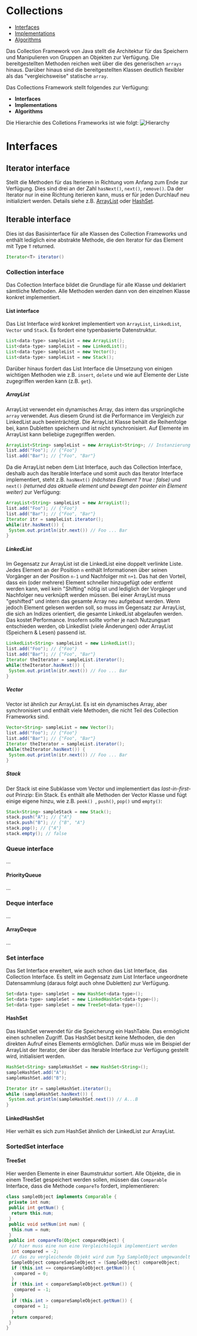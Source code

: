 # Collections

- [Interfaces](#Interfaces)
- [Implementations](#Implementations)
- [Algorithms](#Algorithms)

Das Collection Framework von Java stellt die Architektur für das Speichern und Manipulieren von 
Gruppen an Objekten zur Verfügung. Die bereitgestellten Methoden reichen weit über die des 
generischen `arrays` hinaus. Darüber hinaus sind die bereitgestellten Klassen deutlich flexibler 
als das "vergleichsweise" statische `array`.

Das Collections Framework stellt folgendes zur Verfügung:
- **Interfaces**
- **Implementations**
- **Algorithms**

Die Hierarchie des Colletions Frameworks ist wie folgt:
![Hierarchy](/Images/collections.png)

# Interfaces
## Iterator interface
Stellt die Methoden für das Iterieren in Richtung vom Anfang zum Ende zur Verfügung. Dies sind 
drei an der Zahl `hasNext()`, `next()`, `remove()`. Da der Iterator nur in eine Richtung 
iterieren kann, muss er für jeden Durchlauf neu initializiert werden. Details siehe z.B. 
[ArrayList](#ArrayList) oder [HashSet](#HashSet).

## Iterable interface
Dies ist das Basisinterface für alle Klassen des Collection Frameworks und enthält lediglich 
eine abstrakte Methode, die den Iterator für das Element mit Type `T` returned.

```java
Iterator<T> iterator()
```

### Collection interface
Das Collection Interface bildet die Grundlage für alle Klasse und deklariert sämtliche Methoden. 
Alle Methoden werden dann von den einzelnen Klasse konkret implementiert.

#### List interface
Das List Interface wird konkret implementiert von `ArrayList`, `LinkedList`, `Vector` und 
`Stack`. Es fordert eine typenbasierte Datenstruktur.

```java
List<data-type> sampleList = new ArrayList();
List<data-type> sampleList = new LinkedList();
List<data-type> sampleList = new Vector();
List<data-type> sampleList = new Stack(); 
```

Darüber hinaus fordert das List Interface die Umsetzung von einigen wichtigen Methoden wie z.B. 
`insert`, `delete` und wie auf Elemente der Liste zugegriffen werden kann (z.B. `get`).

##### ArrayList
ArrayList verwendet ein dynamisches Array, das intern das ursprüngliche `array` verwendet. Aus 
diesem Grund ist die Performance im Vergleich zur LinkedList auch beeinträchtigt. Die ArrayList 
Klasse behält die Reihenfolge bei, kann Dubletten speichern und ist nicht synchronisiert. Auf 
Elemente im ArrayList kann beliebige zugegriffen werden.

```java
ArrayList<String> sampleList = new ArrayList<String>; // Instanzierung
list.add("Foo"); // {"Foo"}
list.add("Bar"); // {"Foo", "Bar"}
```

Da die ArrayList neben dem List Interface, auch das Collection Interface, deshalb auch das 
Iterable Interface und somit auch das Iterator Interface implementiert, steht z.B. `hasNext()` 
_(nächstes Element ? true : false)_
und  `next()` _(returned das aktuelle element und bewegt den pointer ein Element weiter)_ zur 
Verfügung:

```java
ArrayList<String> sampleList = new ArrayList();
list.add("Foo"); // {"Foo"}
list.add("Bar"); // {"Foo", "Bar"}
Iterator itr = sampleList.iterator(); 
while(itr.hasNext()) {
 System.out.println(itr.next()) // Foo ... Bar
}
```
##### LinkedList
Im Gegensatz zur ArrayList ist die LinkedList eine doppelt verlinkte Liste. Jedes Element an der 
Position `n` enthält Informationen über seinen Vorgänger an der Position `n-1` und Nachfolger 
mit `n+1`. Das hat den Vorteil, dass ein (oder mehrere) Element schneller hinzugefügt oder entfernt 
werden kann, weil kein "Shifting" nötig ist und lediglich der Vorgänger und Nachfolger neu 
verknüpft werden müssen. Bei einer ArrayList muss "geshifted" und intern das gesamte Array 
neu aufgebaut werden. 
Wenn jedoch Element gelesen werden soll, so muss im Gegensatz zur ArrayList, die sich an Indizes orientiert, 
die gesamte LinkedList abgelaufen werden. Das kostet Performance. Insofern sollte vorher je nach Nutzungsart 
entschieden werden, ob Linkedlist (viele Änderungen) oder ArrayList (Speichern & Lesen) passend ist.

```java
LinkedList<String> sampleList = new LinkedList();
list.add("Foo"); // {"Foo"}
list.add("Bar"); // {"Foo", "Bar"}
Iterator theIterator = sampleList.iterator(); 
while(theIterator.hasNext()) {
 System.out.println(itr.next()) // Foo ... Bar
}
```

##### Vector
Vector ist ähnlich zur ArrayList. Es ist ein dynamisches Array, aber synchronisiert und enthält 
viele Methoden, die nicht Teil des Collection Frameworks sind.

```java
Vector<String> sampleList = new Vector();
list.add("Foo"); // {"Foo"}
list.add("Bar"); // {"Foo", "Bar"}
Iterator theIterator = sampleList.iterator(); 
while(theIterator.hasNext()) {
 System.out.println(itr.next()) // Foo ... Bar
}
```
##### Stack
Der Stack ist eine Subklasse vom Vector und implementiert das _last-in-first-out_ Prinzip: Ein 
Stack. Es enthält alle Methoden der Vector Klasse und fügt einige eigene hinzu, wie z.B. `peek()
`, `push()`, `pop()` und `empty()`:

```java
Stack<String> sampleStack = new Stack();
stack.push("A"); // {"A"}
stack.push("B"); // {"B", "A"}
stack.pop(); // {"A"}
stack.empty(); // false
```

### Queue interface
...
#### PriorityQueue
...
### Deque interface
...
#### ArrayDeque
...

### Set interface
Das Set Interface erweitert, wie auch schon das List Interface, das Collection Interface. Es 
stellt im Gegensatz zum List Interface ungeordnete Datensammlung (daraus folgt auch ohne Dubletten) 
zur Verfügung.

```java
Set<data-type> sampleSet = new HashSet<data-type>();
Set<data-type> sampleSet = new LinkedHashSet<data-type>();
Set<data-type> sampleSet = new TreeSet<data-type>();
```
#### HashSet
Das HashSet verwendet für die Speicherung ein HashTable. Das ermöglicht einen schnellen Zugriff. 
Das HashSet besitzt keine Methoden, die den direkten Aufruf eines Elements ermöglichen. Dafür 
muss wie im Beispiel der ArrayList der Iterator, der über das Iterable Interface zur Verfügung 
gestellt wird, initialisiert werden.

```java
HashSet<String> sampleHashSet = new HashSet<String>();
sampleHashSet.add("A");
sampleHashSet.add("B");

Iterator itr = sampleHashSet.iterator();
while (sampleHashSet.hasNext()) {
 System.out.println(sampleHashSet.next()) // A...B
}
```
#### LinkedHashSet
Hier verhält es sich zum HashSet ähnlich der LinkedList zur ArrayList. 

### SortedSet interface
#### TreeSet
Hier werden Elemente in einer Baumstruktur sortiert. Alle Objekte, die in einem TreeSet 
gespeichert werden sollen, müssen das `Comparable` Interface, dass die Methode 
`compareTo` fordert, implementieren:

```java
class sampleObject implements Comparable {
 private int num;
 public int getNum() {
  return this.num;
 }
 public void setNum(int num) {
  this.num = num;
 }
 public int compareTo(Object compareObject) {
  // hier muss eine nun eine Vergleichslogik implementiert werden
  int compared = -2;
  // das zu vergleichende Objekt wird zum Typ SampleObject umgewandelt
  SampleObject compareSampleObject = (SampleObject) compareObject;
  if (this.int == compareSampleObject.getNum()) {
   compared = 0;
  }
  if (this.int < compareSampleObject.getNum()) {
   compared = -1;
  }
  if (this.int > compareSampleObject.getNum()) {
   compared = 1;
  }
  return compared;
 }
}
```
